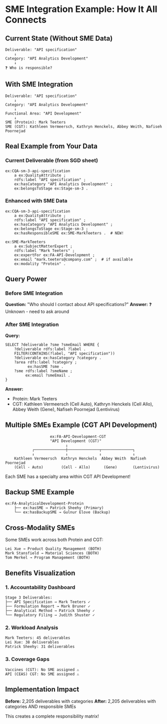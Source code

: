 # SME Integration Example: How It All Connects

## Current State (Without SME Data)

```
Deliverable: "API specification"
    ↓
Category: "API Analytics Development"
    ↓
❓ Who is responsible?
```

## With SME Integration

```
Deliverable: "API specification"
    ↓
Category: "API Analytics Development"
    ↓
Functional Area: "API Development"
    ↓
SME (Protein): Mark Teeters
SME (CGT): Kathleen Vermeersch, Kathryn Henckels, Abbey Weith, Nafiseh Poornejad
```

## Real Example from Your Data

### Current Deliverable (from SGD sheet)
```turtle
ex:CQA-sm-3-api-specification 
    a ex:QualityAttribute ;
    rdfs:label "API specification" ;
    ex:hasCategory "API Analytics Development" ;
    ex:belongsToStage ex:Stage-sm-3 .
```

### Enhanced with SME Data
```turtle
ex:CQA-sm-3-api-specification 
    a ex:QualityAttribute ;
    rdfs:label "API specification" ;
    ex:hasCategory "API Analytics Development" ;
    ex:belongsToStage ex:Stage-sm-3 ;
    ex:hasResponsibleSME ex:SME-MarkTeeters .  # NEW!

ex:SME-MarkTeeters
    a ex:SubjectMatterExpert ;
    rdfs:label "Mark Teeters" ;
    ex:expertFor ex:FA-API-Development ;
    ex:email "mark.teeters@company.com" ;  # if available
    ex:modality "Protein" .
```

## Query Power

### Before SME Integration
**Question:** "Who should I contact about API specifications?"
**Answer:** ❓ Unknown - need to ask around

### After SME Integration
**Query:**
```sparql
SELECT ?deliverable ?sme ?smeEmail WHERE {
    ?deliverable rdfs:label ?label .
    FILTER(CONTAINS(?label, "API specification"))
    ?deliverable ex:hasCategory ?category .
    ?area rdfs:label ?category ;
          ex:hasSME ?sme .
    ?sme rdfs:label ?smeName ;
         ex:email ?smeEmail .
}
```
**Answer:** 
- Protein: Mark Teeters
- CGT: Kathleen Vermeersch (Cell Auto), Kathryn Henckels (Cell Allo), Abbey Weith (Gene), Nafiseh Poornejad (Lentivirus)

## Multiple SMEs Example (CGT API Development)

```
                    ex:FA-API-Development-CGT
                    "API Development (CGT)"
                           ↓
            ┌──────────────┼──────────────┬──────────────┐
            ↓              ↓              ↓              ↓
    Kathleen Vermeersch  Kathryn Henckels  Abbey Weith  Nafiseh Poornejad
    (Cell - Auto)        (Cell - Allo)      (Gene)       (Lentivirus)
```

Each SME has a specialty area within CGT API Development!

## Backup SME Example

```
ex:FA-AnalyticalDevelopment-Protein
    ├── ex:hasSME → Patrick Sheehy (Primary)
    └── ex:hasBackupSME → Gulnur Elove (Backup)
```

## Cross-Modality SMEs

Some SMEs work across both Protein and CGT:
```
Lei Xue → Product Quality Management (BOTH)
Mark Stansfield → Material Sciences (BOTH)
Tom Merkel → Program Management (BOTH)
```

## Benefits Visualization

### 1. Accountability Dashboard
```
Stage 3 Deliverables:
├── API Specification → Mark Teeters ✓
├── Formulation Report → Mark Bruner ✓
├── Analytical Method → Patrick Sheehy ✓
└── Regulatory Filing → Judith Shuster ✓
```

### 2. Workload Analysis
```
Mark Teeters: 45 deliverables
Lei Xue: 38 deliverables  
Patrick Sheehy: 31 deliverables
```

### 3. Coverage Gaps
```
Vaccines (CGT): No SME assigned ⚠️
API (CEAS) CGT: No SME assigned ⚠️
```

## Implementation Impact

**Before:** 2,205 deliverables with categories
**After:** 2,205 deliverables with categories AND responsible SMEs

This creates a complete responsibility matrix!
